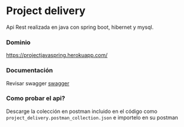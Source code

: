 

# Project delivery 

Api Rest realizada en java con spring boot, hibernet y mysql.

### Dominio
https://projectjavaspring.herokuapp.com/

### Documentación
Revisar swagger 
[swagger](https://projectjavaspring.herokuapp.com/swagger-ui.html)

### Como probar el api?
Descarge la colección en postman incluido en el código como
``` project_delivery.postman_collection.json``` e importelo en su postman
